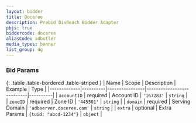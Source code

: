 ```yaml
---
layout: bidder
title: Doceree
description: Prebid DivReach Bidder Adapter
pbjs: true
biddercode: doceree
aliasCode: adbutler
media_types: banner
list_group: dg
---
```


### Bid Params

{: .table .table-bordered .table-striped }
| Name        | Scope    | Description    | Example                   | Type     |
|-------------|----------|----------------|---------------------------|----------|
| `accountID` | required | Account ID     | `'167283'`                | `string` |
| `zoneID`    | required | Zone ID        | `'445501'`                | `string` |
| `domain`    | required | Serving Domain | `'adbserver.doceree.com'` | `string` |
| `extra`     | optional | Extra Params   | `{tuid: "abcd-1234"}`     | `object` |  
